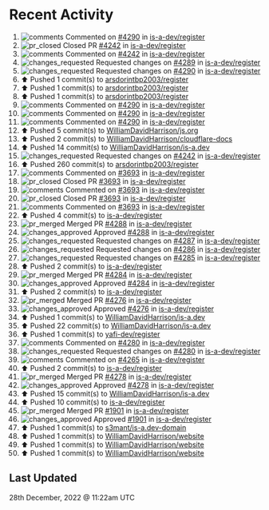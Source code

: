 # Recent Activity

<!--RECENT_ACTIVITY:start-->
1. ![comments](https://cdn.jsdelivr.net/gh/Readme-Workflows/Readme-Icons@main/icons/octicons/Comment.svg) Commented on [#4290](https://github.com/is-a-dev/register/pull/4290#issuecomment-1366481549) in [is-a-dev/register](https://github.com/is-a-dev/register)
2. ![pr_closed](https://cdn.jsdelivr.net/gh/Readme-Workflows/Readme-Icons@main/icons/octicons/PullRequestClosed.svg) Closed PR [#4242](https://github.com/is-a-dev/register/pull/4242) in [is-a-dev/register](https://github.com/is-a-dev/register)
3. ![comments](https://cdn.jsdelivr.net/gh/Readme-Workflows/Readme-Icons@main/icons/octicons/Comment.svg) Commented on [#4242](https://github.com/is-a-dev/register/pull/4242#issuecomment-1366413323) in [is-a-dev/register](https://github.com/is-a-dev/register)
4. ![changes_requested](https://cdn.jsdelivr.net/gh/Readme-Workflows/Readme-Icons@main/icons/octicons/RequestedChanges.svg) Requested changes on [#4289](https://github.com/is-a-dev/register/pull/4289#pullrequestreview-1231273178) in [is-a-dev/register](https://github.com/is-a-dev/register)
5. ![changes_requested](https://cdn.jsdelivr.net/gh/Readme-Workflows/Readme-Icons@main/icons/octicons/RequestedChanges.svg) Requested changes on [#4290](https://github.com/is-a-dev/register/pull/4290#pullrequestreview-1231272599) in [is-a-dev/register](https://github.com/is-a-dev/register)
6. ⬆️ Pushed 1 commit(s) to [arsdorintbp2003/register](https://github.com/arsdorintbp2003/register)
7. ⬆️ Pushed 1 commit(s) to [arsdorintbp2003/register](https://github.com/arsdorintbp2003/register)
8. ⬆️ Pushed 1 commit(s) to [arsdorintbp2003/register](https://github.com/arsdorintbp2003/register)
9. ![comments](https://cdn.jsdelivr.net/gh/Readme-Workflows/Readme-Icons@main/icons/octicons/Comment.svg) Commented on [#4290](https://github.com/is-a-dev/register/pull/4290#discussion_r1058095297) in [is-a-dev/register](https://github.com/is-a-dev/register)
10. ![comments](https://cdn.jsdelivr.net/gh/Readme-Workflows/Readme-Icons@main/icons/octicons/Comment.svg) Commented on [#4290](https://github.com/is-a-dev/register/pull/4290#discussion_r1058095385) in [is-a-dev/register](https://github.com/is-a-dev/register)
11. ![comments](https://cdn.jsdelivr.net/gh/Readme-Workflows/Readme-Icons@main/icons/octicons/Comment.svg) Commented on [#4290](https://github.com/is-a-dev/register/pull/4290#discussion_r1058095256) in [is-a-dev/register](https://github.com/is-a-dev/register)
12. ⬆️ Pushed 5 commit(s) to [WilliamDavidHarrison/js.org](https://github.com/WilliamDavidHarrison/js.org)
13. ⬆️ Pushed 2 commit(s) to [WilliamDavidHarrison/cloudflare-docs](https://github.com/WilliamDavidHarrison/cloudflare-docs)
14. ⬆️ Pushed 14 commit(s) to [WilliamDavidHarrison/is-a.dev](https://github.com/WilliamDavidHarrison/is-a.dev)
15. ![changes_requested](https://cdn.jsdelivr.net/gh/Readme-Workflows/Readme-Icons@main/icons/octicons/RequestedChanges.svg) Requested changes on [#4242](https://github.com/is-a-dev/register/pull/4242#pullrequestreview-1231208539) in [is-a-dev/register](https://github.com/is-a-dev/register)
16. ⬆️ Pushed 260 commit(s) to [arsdorintbp2003/register](https://github.com/arsdorintbp2003/register)
17. ![comments](https://cdn.jsdelivr.net/gh/Readme-Workflows/Readme-Icons@main/icons/octicons/Comment.svg) Commented on [#3693](https://github.com/is-a-dev/register/pull/3693#issuecomment-1366336802) in [is-a-dev/register](https://github.com/is-a-dev/register)
18. ![pr_closed](https://cdn.jsdelivr.net/gh/Readme-Workflows/Readme-Icons@main/icons/octicons/PullRequestClosed.svg) Closed PR [#3693](https://github.com/is-a-dev/register/pull/3693) in [is-a-dev/register](https://github.com/is-a-dev/register)
19. ![comments](https://cdn.jsdelivr.net/gh/Readme-Workflows/Readme-Icons@main/icons/octicons/Comment.svg) Commented on [#3693](https://github.com/is-a-dev/register/pull/3693#issuecomment-1366336684) in [is-a-dev/register](https://github.com/is-a-dev/register)
20. ![pr_closed](https://cdn.jsdelivr.net/gh/Readme-Workflows/Readme-Icons@main/icons/octicons/PullRequestClosed.svg) Closed PR [#3693](https://github.com/is-a-dev/register/pull/3693) in [is-a-dev/register](https://github.com/is-a-dev/register)
21. ![comments](https://cdn.jsdelivr.net/gh/Readme-Workflows/Readme-Icons@main/icons/octicons/Comment.svg) Commented on [#3693](https://github.com/is-a-dev/register/pull/3693#issuecomment-1366323448) in [is-a-dev/register](https://github.com/is-a-dev/register)
22. ⬆️ Pushed 4 commit(s) to [is-a-dev/register](https://github.com/is-a-dev/register)
23. ![pr_merged](https://cdn.jsdelivr.net/gh/Readme-Workflows/Readme-Icons@main/icons/octicons/PullRequestMerged.svg) Merged PR [#4288](https://github.com/is-a-dev/register/pull/4288) in [is-a-dev/register](https://github.com/is-a-dev/register)
24. ![changes_approved](https://cdn.jsdelivr.net/gh/Readme-Workflows/Readme-Icons@main/icons/octicons/ApprovedChanges.svg) Approved [#4288](https://github.com/is-a-dev/register/pull/4288#pullrequestreview-1231146439) in [is-a-dev/register](https://github.com/is-a-dev/register)
25. ![changes_requested](https://cdn.jsdelivr.net/gh/Readme-Workflows/Readme-Icons@main/icons/octicons/RequestedChanges.svg) Requested changes on [#4287](https://github.com/is-a-dev/register/pull/4287#pullrequestreview-1231146218) in [is-a-dev/register](https://github.com/is-a-dev/register)
26. ![changes_requested](https://cdn.jsdelivr.net/gh/Readme-Workflows/Readme-Icons@main/icons/octicons/RequestedChanges.svg) Requested changes on [#4286](https://github.com/is-a-dev/register/pull/4286#pullrequestreview-1231091582) in [is-a-dev/register](https://github.com/is-a-dev/register)
27. ![changes_requested](https://cdn.jsdelivr.net/gh/Readme-Workflows/Readme-Icons@main/icons/octicons/RequestedChanges.svg) Requested changes on [#4285](https://github.com/is-a-dev/register/pull/4285#pullrequestreview-1231089123) in [is-a-dev/register](https://github.com/is-a-dev/register)
28. ⬆️ Pushed 2 commit(s) to [is-a-dev/register](https://github.com/is-a-dev/register)
29. ![pr_merged](https://cdn.jsdelivr.net/gh/Readme-Workflows/Readme-Icons@main/icons/octicons/PullRequestMerged.svg) Merged PR [#4284](https://github.com/is-a-dev/register/pull/4284) in [is-a-dev/register](https://github.com/is-a-dev/register)
30. ![changes_approved](https://cdn.jsdelivr.net/gh/Readme-Workflows/Readme-Icons@main/icons/octicons/ApprovedChanges.svg) Approved [#4284](https://github.com/is-a-dev/register/pull/4284#pullrequestreview-1231087360) in [is-a-dev/register](https://github.com/is-a-dev/register)
31. ⬆️ Pushed 2 commit(s) to [is-a-dev/register](https://github.com/is-a-dev/register)
32. ![pr_merged](https://cdn.jsdelivr.net/gh/Readme-Workflows/Readme-Icons@main/icons/octicons/PullRequestMerged.svg) Merged PR [#4276](https://github.com/is-a-dev/register/pull/4276) in [is-a-dev/register](https://github.com/is-a-dev/register)
33. ![changes_approved](https://cdn.jsdelivr.net/gh/Readme-Workflows/Readme-Icons@main/icons/octicons/ApprovedChanges.svg) Approved [#4276](https://github.com/is-a-dev/register/pull/4276#pullrequestreview-1231083753) in [is-a-dev/register](https://github.com/is-a-dev/register)
34. ⬆️ Pushed 1 commit(s) to [WilliamDavidHarrison/is-a.dev](https://github.com/WilliamDavidHarrison/is-a.dev)
35. ⬆️ Pushed 22 commit(s) to [WilliamDavidHarrison/is-a.dev](https://github.com/WilliamDavidHarrison/is-a.dev)
36. ⬆️ Pushed 1 commit(s) to [yafi-dev/register](https://github.com/yafi-dev/register)
37. ![comments](https://cdn.jsdelivr.net/gh/Readme-Workflows/Readme-Icons@main/icons/octicons/Comment.svg) Commented on [#4280](https://github.com/is-a-dev/register/pull/4280#discussion_r1057611527) in [is-a-dev/register](https://github.com/is-a-dev/register)
38. ![changes_requested](https://cdn.jsdelivr.net/gh/Readme-Workflows/Readme-Icons@main/icons/octicons/RequestedChanges.svg) Requested changes on [#4280](https://github.com/is-a-dev/register/pull/4280#pullrequestreview-1230589779) in [is-a-dev/register](https://github.com/is-a-dev/register)
39. ![comments](https://cdn.jsdelivr.net/gh/Readme-Workflows/Readme-Icons@main/icons/octicons/Comment.svg) Commented on [#4265](https://github.com/is-a-dev/register/pull/4265#issuecomment-1365755270) in [is-a-dev/register](https://github.com/is-a-dev/register)
40. ⬆️ Pushed 2 commit(s) to [is-a-dev/register](https://github.com/is-a-dev/register)
41. ![pr_merged](https://cdn.jsdelivr.net/gh/Readme-Workflows/Readme-Icons@main/icons/octicons/PullRequestMerged.svg) Merged PR [#4278](https://github.com/is-a-dev/register/pull/4278) in [is-a-dev/register](https://github.com/is-a-dev/register)
42. ![changes_approved](https://cdn.jsdelivr.net/gh/Readme-Workflows/Readme-Icons@main/icons/octicons/ApprovedChanges.svg) Approved [#4278](https://github.com/is-a-dev/register/pull/4278#pullrequestreview-1230509978) in [is-a-dev/register](https://github.com/is-a-dev/register)
43. ⬆️ Pushed 15 commit(s) to [WilliamDavidHarrison/is-a.dev](https://github.com/WilliamDavidHarrison/is-a.dev)
44. ⬆️ Pushed 10 commit(s) to [is-a-dev/register](https://github.com/is-a-dev/register)
45. ![pr_merged](https://cdn.jsdelivr.net/gh/Readme-Workflows/Readme-Icons@main/icons/octicons/PullRequestMerged.svg) Merged PR [#1901](https://github.com/is-a-dev/register/pull/1901) in [is-a-dev/register](https://github.com/is-a-dev/register)
46. ![changes_approved](https://cdn.jsdelivr.net/gh/Readme-Workflows/Readme-Icons@main/icons/octicons/ApprovedChanges.svg) Approved [#1901](https://github.com/is-a-dev/register/pull/1901#pullrequestreview-1230446752) in [is-a-dev/register](https://github.com/is-a-dev/register)
47. ⬆️ Pushed 1 commit(s) to [s3mant/is-a.dev-domain](https://github.com/s3mant/is-a.dev-domain)
48. ⬆️ Pushed 1 commit(s) to [WilliamDavidHarrison/website](https://github.com/WilliamDavidHarrison/website)
49. ⬆️ Pushed 1 commit(s) to [WilliamDavidHarrison/website](https://github.com/WilliamDavidHarrison/website)
50. ⬆️ Pushed 1 commit(s) to [WilliamDavidHarrison/website](https://github.com/WilliamDavidHarrison/website)
<!--RECENT_ACTIVITY:end-->

## Last Updated
<!--RECENT_ACTIVITY:last_update-->
28th December, 2022 @ 11:22am UTC
<!--RECENT_ACTIVITY:last_update_end-->
